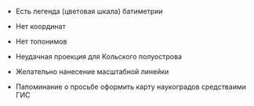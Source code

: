 + Есть легенда (цветовая шкала) батиметрии

+ Нет координат

+ Нет топонимов

+ Неудачная проекция для Кольского полуострова

+ Желательно нанесение масштабной линейки

+ Папоминание о просьбе оформить карту наукоградов средстваими ГИС

